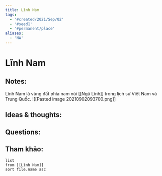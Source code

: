 ```yaml
---
title: Lĩnh Nam
tags:
  - '#created/2021/Sep/02'
  - '#seed🥜'
  - '#permanent/place'
aliases:
  - 'NA'
---
```

# Lĩnh Nam

## Notes:
Lĩnh Nam là vùng đất phía nam núi [[Ngũ Lĩnh]] trong lịch sử Việt Nam và Trung Quốc.
![[Pasted image 20210902093700.png]]

## Ideas & thoughts:

## Questions:


## Tham khảo:
```dataview
list
from [[Lĩnh Nam]]
sort file.name asc
```